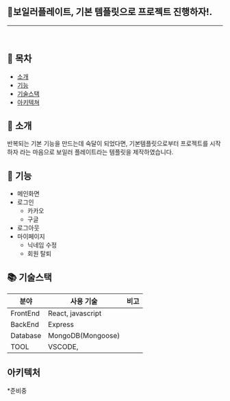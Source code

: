 <br/>

## 🔨보일러플레이트, 기본 템플릿으로 프로젝트 진행하자!.

---

<br/>

## 📒 목차

- [소개](#-소개)
- [기능](#-기능)
- [기술스택](#-기술스택)
- [아키텍쳐](#-아키텍처)

## 🌻 소개

반복되는 기본 기능을 만드는데 숙달이 되었다면, 기본템플릿으로부터 프로젝트를 시작하자 라는 마음으로 보일러 플레이트라는 템플릿을 제작하였습니다.

## 📲 기능

- 메인화면
- 로그인
  - 카카오
  - 구글
- 로그아웃
- 마이페이지
  - 닉네임 수정
  - 회원 탈퇴

## 📚 기술스택

| 분야     | 사용 기술         | 비고 |
| -------- | ----------------- | ---- |
| FrontEnd | React, javascript |
| BackEnd  | Express           |
| Database | MongoDB(Mongoose) |
| TOOL     | VSCODE,           |

## 아키텍처

\*준비중

